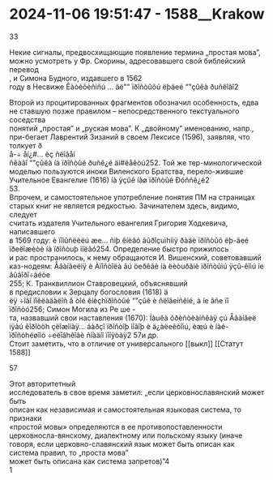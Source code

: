# 2024-11-06 19:51:47 - 1588__Krakow

33

Некие сигналы, предвосхищающие появление термина „простая мова”,  
можно усмотреть у Фр. Скорины, адресовавшего свой библейский перевод  
 , и Симона Будного, издавшего в 1562  
году в Несвиже Êàòèõèñiñú ... äë"” ïðîñòûõú ëþäeé “"çûêà ðuñêîãî2  

Второй из процитированных фрагментов обозначил особенность, едва  
не ставшую позже правилом – непосредственного текстуального соседства  
понятий „простая” и „руская мова”. К „двойному” именованию, напр., при-бегает Лаврентий Зизаний в своем Лексисе (1596), заявляя, что толкует ð  
å-÷ åí¿#... èç ñëîâåí  
ñêàãî “"çûêà íà ïðîñòûé ðuñê¿é äi#ëåêòú252. Той же тер-минологической моделью пользуются иноки Виленского Братства, перело-жившие Учительное Евангелие (1616) íà ÿçûê íàø ïðîñòûé Ðóññê¿é2  
53.  
Впрочем, и самостоятельное употребление понятия ПМ на страницах  
старых книг не является редкостью. Зачинателем здесь, видимо, следует  
считать издателя Учительного евангелия Григория Ходкевича, написавшего  
в 1569 году: è ïîìûñëèëú æe... ñiþ êíèãó âûðîçuìhíiÿ ðàäè ïðîñòûõ ëþ-äeé ïðeëîæèòè íà ïðîñòuþ ìîëâó254. Определение быстро прижилось  
и рас пространилось, к нему обращаются И. Вишенский, советовавший каз-нодеям: Åâàíãeëiÿ è Àïîñòîëà âú öeðêâè íà ëèòuðãiè ïðîñòûìú ÿçû-êîìú íe âûâîðî÷àéòe  
255; К. Транквиллион Ставровецкий, объяснявший  
в предисловии к Зерцалу богословия (1618) ä  
ëÿ ÷îãî ïîêëàäàëîñ â òîé êíèçhïðîñòûé “"çûê è ñëîâeíñêié, à íe âñe ïî ïðîñòó256; Симон Могила из Ре ше -  
та, назвавший свои наставления (1670): Íàuêà õðèñòèàíñêàÿ çú Åâàíãeë  
iÿâú êîðîòöh çëîæîíàÿ... áàðçî ïðîñòîþ ìîâîþ è ä¿àëeêòîìú, èæú è íàé-ïðîñòhéøîìó ÷eëîâhêîâè ñíàäíî ïîíÿòàÿ2 57и др.  
Стоит заметить, что в отличие от универсального
[[выкл]]
[[Статут 1588]]

57

Этот авторитетный  
исследователь в свое время заметил: „если церковнославянский может быть  
описан как независимая и самостоятельная языковая система, то признаки  
«простой мовы» определяются в ее противопоставленности церковносла-вянскому, диалектному или польскому языку (иначе говоря, если церковно-славянский язык может быть описан как система правил, то „проста мова”  
может быть описана как система запретов)”4  
1